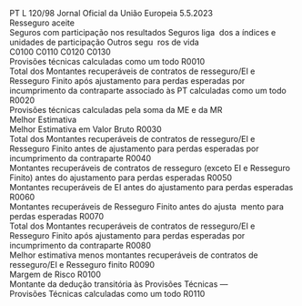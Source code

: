 PT  L 120/98 Jornal Oficial da União Europeia 5.5.2023  
Resseguro aceite  
Seguros com 
participação 
nos resultados  Seguros liga ­
dos a índices 
e unidades de 
participação  Outros segu ­
ros de vida  
C0100  C0110  C0120  C0130  
Provisões técnicas calculadas como um todo  R0010  
Total dos Montantes recuperáveis de contratos de resseguro/EI e 
Resseguro Finito após ajustamento para perdas esperadas por 
incumprimento da contraparte associado às PT calculadas como 
um todo  R0020  
Provisões técnicas calculadas pela soma da ME e da MR  
Melhor Estimativa  
Melhor Estimativa em Valor Bruto  R0030  
Total dos Montantes recuperáveis de contratos de resseguro/EI e 
Resseguro Finito antes de ajustamento para perdas esperadas 
por incumprimento da contraparte  R0040  
Montantes recuperáveis de contratos de resseguro (exceto EI e 
Resseguro Finito) antes do ajustamento para perdas esperadas  R0050  
Montantes recuperáveis de EI antes do ajustamento para perdas 
esperadas  R0060  
Montantes recuperáveis de Resseguro Finito antes do ajusta ­
mento para perdas esperadas  R0070  
Total dos Montantes recuperáveis de contratos de resseguro/EI e 
Resseguro Finito após ajustamento para perdas esperadas por 
incumprimento da contraparte  R0080  
Melhor estimativa menos montantes recuperáveis de contratos 
de resseguro/EI e Resseguro finito  R0090  
Margem de Risco  R0100  
Montante da dedução transitória às Provisões Técnicas —  
Provisões Técnicas calculadas como um todo  R0110